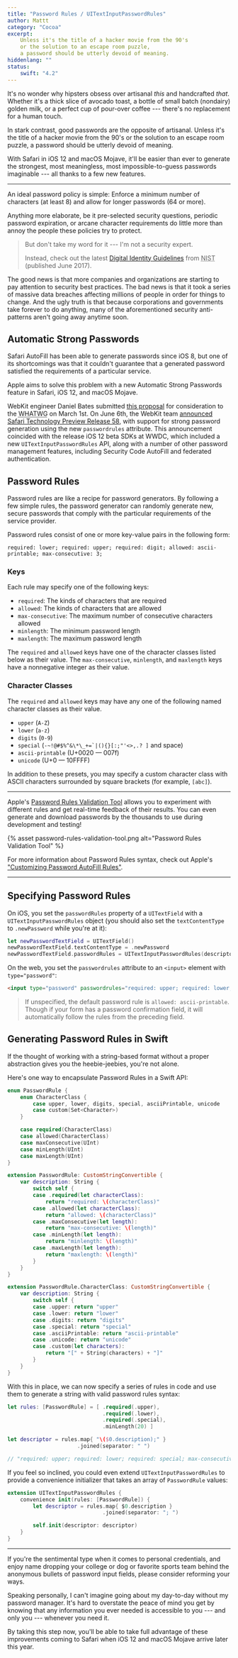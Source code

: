 ```yaml
---
title: "Password Rules / UITextInputPasswordRules"
author: Mattt
category: "Cocoa"
excerpt: 
    Unless it's the title of a hacker movie from the 90's
    or the solution to an escape room puzzle,
    a password should be utterly devoid of meaning.
hiddenlang: ""
status:
    swift: "4.2"
---
```


It's no wonder why hipsters obsess over artisanal _this_ and handcrafted _that_.
Whether it's a thick slice of avocado toast,
a bottle of small batch (nondairy) golden milk,
or a perfect cup of pour-over coffee ---
there's no replacement for a human touch.

In stark contrast,
good passwords are the opposite of artisanal.
Unless it's the title of a hacker movie from the 90's
or the solution to an escape room puzzle,
a password should be utterly devoid of meaning.

With Safari in iOS 12 and macOS Mojave,
it'll be easier than ever to generate
the strongest,
most meaningless,
most impossible-to-guess passwords imaginable ---
all thanks to a few new features.

---

An ideal password policy is simple:
Enforce a minimum number of characters (at least 8)
and allow for longer passwords (64 or more).

Anything more elaborate, be it
pre-selected security questions,
periodic password expiration,
or arcane character requirements
do little more than annoy the people these policies try to protect.

> But don't take my word for it ---
> I'm not a security expert.
>
> Instead,
> check out the latest
> [Digital Identity Guidelines](https://nvlpubs.nist.gov/nistpubs/SpecialPublications/NIST.SP.800-63b.pdf)
> from
> <acronym title="National Institute of Standards and Technology">NIST</acronym>
> (published June 2017).

The good news is that more companies and organizations
are starting to pay attention to security best practices.
The bad news is that it took
a series of massive data breaches affecting millions of people
in order for things to change.
And the ugly truth is that
because corporations and governments take forever to do anything,
many of the aforementioned security anti-patterns aren't going away anytime soon.

## Automatic Strong Passwords

Safari AutoFill has been able to generate passwords since iOS 8,
but one of its shortcomings was that it couldn't guarantee
that a generated password satisfied the requirements of a particular service.

Apple aims to solve this problem with a new Automatic Strong Passwords feature
in Safari, iOS 12, and macOS Mojave.

WebKit engineer Daniel Bates submitted
[this proposal](https://github.com/whatwg/html/issues/3518)
for consideration to the
<acronym title="Web Hypertext Application Technology Working Group">WHATWG</acronym>
on March 1st.
On June 6th,
the WebKit team
[announced Safari Technology Preview Release 58](https://webkit.org/blog/8327/safari-technology-preview-58-with-safari-12-features-is-now-available/),
with support for strong password generation
using the new `passwordrules` attribute.
This announcement coincided with the release iOS 12 beta SDKs at WWDC,
which included a new `UITextInputPasswordRules` API,
along with a number of other password management features,
including Security Code AutoFill and federated authentication.

## Password Rules

Password rules are like a recipe for password generators.
By following a few simple rules,
the password generator can randomly generate new, secure passwords
that comply with the particular requirements of the service provider.

Password rules consist of one or more key-value pairs
in the following form:

`required: lower; required: upper; required: digit; allowed: ascii-printable; max-consecutive: 3;`

### Keys

Each rule may specify one of the following keys:

- `required`: The kinds of characters that are required
- `allowed`: The kinds of characters that are allowed
- `max-consecutive`: The maximum number of consecutive characters allowed
- `minlength`: The minimum password length
- `maxlength`: The maximum password length

The `required` and `allowed` keys
have one of the character classes listed below as their value.
The `max-consecutive`, `minlength`, and `maxlength` keys
have a nonnegative integer as their value.

### Character Classes

The `required` and `allowed` keys
may have any one of the following named character classes
as their value.

- `upper` (`A-Z`)
- `lower` (`a-z`)
- `digits` (`0-9`)
- `special` (`` -~!@#$%^&\*\_+=`|(){}[:;"'<>,.? ] `` and space)
- `ascii-printable` (U+0020 — 007f)
- `unicode` (U+0 — 10FFFF)

In addition to these presets,
you may specify a custom character class
with ASCII characters surrounded by square brackets
(for example, `[abc]`).

---

Apple's
[Password Rules Validation Tool](https://developer.apple.com/password-rules/)
allows you to experiment with different rules
and get real-time feedback of their results.
You can even generate and download passwords by the thousands
to use during development and testing!

{% asset password-rules-validation-tool.png alt="Password Rules Validation Tool" %}

For more information about Password Rules syntax,
check out Apple's
["Customizing Password AutoFill Rules"](https://developer.apple.com/documentation/security/password_autofill/customizing_password_autofill_rules).

---

## Specifying Password Rules

On iOS,
you set the `passwordRules` property of a `UITextField`
with a `UITextInputPasswordRules` object
(you should also set the `textContentType` to `.newPassword` while you're at it):

```swift
let newPasswordTextField = UITextField()
newPasswordTextField.textContentType = .newPassword
newPasswordTextField.passwordRules = UITextInputPasswordRules(descriptor: "required: upper; required: lower; required: digit; max-consecutive: 2; minlength: 8;")
```

On the web,
you set the `passwordrules` attribute
to an `<input>` element with `type="password"`:

```html
<input type="password" passwordrules="required: upper; required: lower; required: special; max-consecutive: 3;"/>
```

> If unspecified,
> the default password rule is
> `allowed: ascii-printable`.
> Though if your form has a password confirmation field,
> it will automatically follow the rules from the preceding field.

## Generating Password Rules in Swift

If the thought of working with a string-based format
without a proper abstraction gives you the heebie-jeebies,
you're not alone.

Here's one way to encapsulate Password Rules in a Swift API:

```swift
enum PasswordRule {
    enum CharacterClass {
        case upper, lower, digits, special, asciiPrintable, unicode
        case custom(Set<Character>)
    }

    case required(CharacterClass)
    case allowed(CharacterClass)
    case maxConsecutive(UInt)
    case minLength(UInt)
    case maxLength(UInt)
}

extension PasswordRule: CustomStringConvertible {
    var description: String {
        switch self {
        case .required(let characterClass):
            return "required: \(characterClass)"
        case .allowed(let characterClass):
            return "allowed: \(characterClass)"
        case .maxConsecutive(let length):
            return "max-consecutive: \(length)"
        case .minLength(let length):
            return "minlength: \(length)"
        case .maxLength(let length):
            return "maxlength: \(length)"
        }
    }
}

extension PasswordRule.CharacterClass: CustomStringConvertible {
    var description: String {
        switch self {
        case .upper: return "upper"
        case .lower: return "lower"
        case .digits: return "digits"
        case .special: return "special"
        case .asciiPrintable: return "ascii-printable"
        case .unicode: return "unicode"
        case .custom(let characters):
            return "[" + String(characters) + "]"
        }
    }
}
```

With this in place,
we can now specify a series of rules in code
and use them to generate a string with valid password rules syntax:

```swift
let rules: [PasswordRule] = [ .required(.upper),
                              .required(.lower),
                              .required(.special),
                              .minLength(20) ]

let descriptor = rules.map{ "\($0.description);" }
                      .joined(separator: " ")

// "required: upper; required: lower; required: special; max-consecutive: 3;"
```

If you feel so inclined,
you could even extend `UITextInputPasswordRules`
to provide a convenience initializer
that takes an array of `PasswordRule` values:

```swift
extension UITextInputPasswordRules {
    convenience init(rules: [PasswordRule]) {
        let descriptor = rules.map{ $0.description }
                              .joined(separator: "; ")

        self.init(descriptor: descriptor)
    }
}
```

---

If you're the sentimental type when it comes to personal credentials,
and enjoy name dropping your college or dog or favorite sports team
behind the anonymous bullets of password input fields,
please consider reforming your ways.

Speaking personally,
I can't imagine going about my day-to-day without my password manager.
It's hard to overstate the peace of mind you get
by knowing that any information you ever needed
is accessible to you --- and only you --- whenever you need it.

By taking this step now,
you'll be able to take full advantage of these improvements
coming to Safari when iOS 12 and macOS Mojave arrive later this year.
